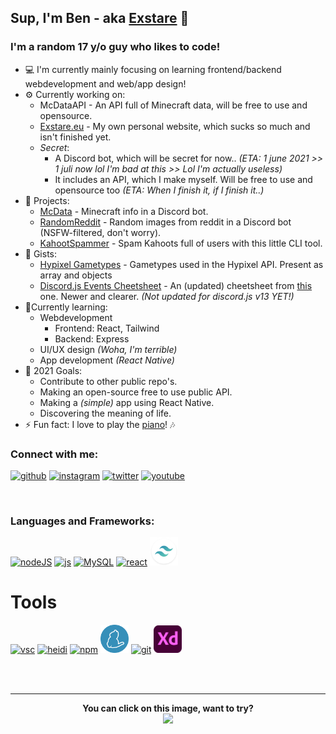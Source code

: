 ## Sup, I'm Ben - aka [Exstare](https://github.com/Exstare) 👋

### I'm a random 17 y/o guy who likes to code!
- 💻 I'm currently mainly focusing on learning frontend/backend webdevelopment and web/app design!
- ⚙ Currently working on:
    - McDataAPI - An API full of Minecraft data, will be free to use and opensource.
    - [Exstare.eu](https://exstare.eu) - My own personal website, which sucks so much and isn't finished yet.
    - _Secret_:
        - A Discord bot, which will be secret for now.. _(ETA: 1 june 2021 >> 1 juli now lol I'm bad at this >> Lol I'm actually useless)_
        - It includes an API, which I make myself. Will be free to use and opensource too _(ETA: When I finish it, if I finish it..)_
- 🔔 Projects:
    - [McData](https://discord-botlist.eu/bots/792824373894840361) - Minecraft info in a Discord bot.
    - [RandomReddit](https://discord-botlist.eu/bots/829989265097752618) - Random images from reddit in a Discord bot (NSFW-filtered, don't worry).
    - [KahootSpammer](https://github.com/Exstare/KahootSpammer) - Spam Kahoots full of users with this little CLI tool.
- 📃 Gists:
    - [Hypixel Gametypes](https://gist.github.com/Exstare/1b63a7d011eae11ab15fddcfef14c18d) - Gametypes used in the Hypixel API. Present as array and objects
    - [Discord.js Events Cheetsheet](https://gist.github.com/Exstare/7687ff99a7e19da98f68cf0613de560b) - An (updated) cheetsheet from [this](https://gist.github.com/koad/316b265a91d933fd1b62dddfcc3ff584) one. Newer and clearer. _(Not updated for discord.js v13 YET!)_
- 🌱Currently learning:
    - Webdevelopment
        - Frontend: React, Tailwind
        - Backend: Express
    - UI/UX design _(Woha, I'm terrible)_
    - App development _(React Native)_
- 🥅 2021 Goals:
    - Contribute to other public repo's.
    - Making an open-source free to use public API.
    - Making a _(simple)_ app using React Native.
    - Discovering the meaning of life.
- ⚡ Fun fact: I love to play the [piano](https://www.youtube.com/playlist?list=PLOT6alYbTjQQ-tlYPUODnaKjDrzT-Fy2C)! 🎶

### Connect with me:

<a href="https://github.com/Exstare"><img src="assets/social/github.png" alt="github" width="45"/></a>
<a href="https://instagram.com/B_vd_W"><img src="assets/social/instagram.png" alt="instagram" width="45"/></a>
<a href="https://twitter.com/Exstare_"><img src="assets/social/twitter.png" alt="twitter" width="45"/></a>
<a href="https://www.youtube.com/channel/UCRwjM_d-oqKHf99FXpFIv-A"><img src="assets/social/youtube.png" alt="youtube" width="45"/></a>

<br />

### Languages and Frameworks:


<a href="https://nodejs.org/en/"><img src="assets/tools/node-js.webp" alt="nodeJS" width="45" /></a>
<a href="https://en.wikipedia.org/wiki/JavaScript"><img src="assets/tools/js.webp" alt="js" width="45" /></a>
<a href="https://www.mysql.com/"><img src="assets/tools/mysql.png" alt="MySQL" width="45" /></a>
<a href="https://reactjs.org/"><img src="assets/tools/react.webp" alt="react" width="45" /></a>
<a href="https://tailwindcss.com/"><img src="assets/tools/tailwind.png" alt="tailwindcss" width="45" /></a>



# Tools
<a href="https://code.visualstudio.com/"><img src="assets/tools/vsc.png" alt="vsc" width="45" /></a>
<a href="https://www.heidisql.com/"><img src="assets/tools/heidi.png" alt="heidi" width="45" /></a>
<a href="http://npmjs.com/"><img src="assets/tools/npm.png" alt="npm" width="45" /></a>
<a href="https://yarnpkg.com/"><img src="assets/tools/yarn.png" alt="yarn" width="45" /></a>
<a href="https://git-scm.com/"><img src="assets/tools/git.png" alt="git" width="45" /></a>
<a href="https://www.adobe.com/products/xd.html"><img src="assets/tools/xd.png" alt="xd" width="45" /></a>

<br />
<br />

---
<div align="center">
    <b>You can click on this image, want to try?</b>
</div>
<div align="center">
    <a href="https://youtu.be/dQw4w9WgXcQ">
        <img src="https://metrics.lecoq.io/Exstare?base.repositories=0&languages=1&isocalendar=1&followup=1">
  </a>
</div>

